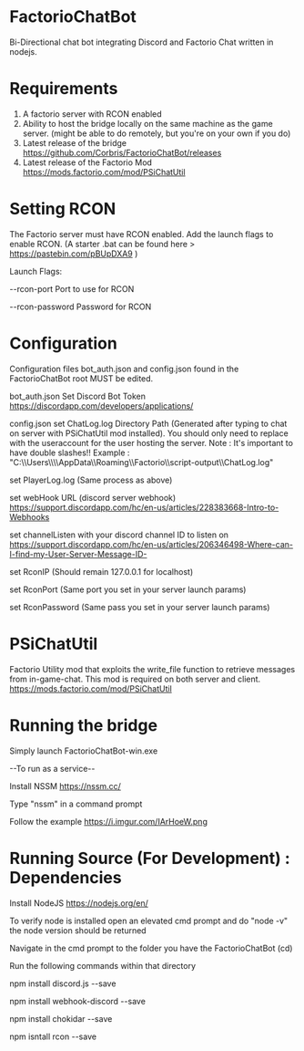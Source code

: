 # FactorioChatBot
Bi-Directional chat bot integrating Discord and Factorio Chat written in nodejs.

# Requirements
  1. A factorio server with RCON enabled
  2. Ability to host the bridge locally on the same machine as the game server. (might be able to do remotely, but you're on your own if you do)
  3. Latest release of the bridge https://github.com/Corbris/FactorioChatBot/releases
  4. Latest release of the Factorio Mod https://mods.factorio.com/mod/PSiChatUtil

# Setting RCON
The Factorio server must have RCON enabled. Add the launch flags to enable RCON.
(A starter .bat can be found here > https://pastebin.com/pBUpDXA9 )

Launch Flags:

--rcon-port <port>	Port to use for RCON
  
--rcon-password <pass>	Password for RCON

# Configuration
Configuration files bot_auth.json and config.json found in the FactorioChatBot root MUST be edited.

bot_auth.json
  Set Discord Bot Token
  https://discordapp.com/developers/applications/

config.json
  set ChatLog.log Directory Path (Generated after typing to chat on server with PSiChatUtil mod installed).
    You should only need to replace <USERPROFILE> with the useraccount for the user hosting the server.
    Note : It's important to have double slashes!!
    Example : "C:\\\\Users\\\\<USERPROFILE>\\\\AppData\\\\Roaming\\\\Factorio\\\\script-output\\\\ChatLog.log"

  set PlayerLog.log (Same process as above)

  set webHook URL (discord server webhook)
    https://support.discordapp.com/hc/en-us/articles/228383668-Intro-to-Webhooks

  set channelListen with your discord channel ID to listen on
    https://support.discordapp.com/hc/en-us/articles/206346498-Where-can-I-find-my-User-Server-Message-ID-

  set RconIP (Should remain 127.0.0.1 for localhost)

  set RconPort (Same port you set in your server launch params)

  set RconPassword (Same pass you set in your server launch params)

# PSiChatUtil
Factorio Utility mod that exploits the write_file function to retrieve messages from in-game-chat.
This mod is required on both server and client.
https://mods.factorio.com/mod/PSiChatUtil

# Running the bridge

Simply launch FactorioChatBot-win.exe

--To run as a service--

Install NSSM https://nssm.cc/

Type "nssm" in a command prompt

Follow the example https://i.imgur.com/IArHoeW.png


# Running Source (For Development) : Dependencies
Install NodeJS https://nodejs.org/en/

To verify node is installed open an elevated cmd prompt and do "node -v" 
the node version should be returned

Navigate in the cmd prompt to the folder you have the FactorioChatBot (cd)

  Run the following commands within that directory

npm install discord.js --save

npm install webhook-discord --save

npm install chokidar --save

npm isntall rcon --save
